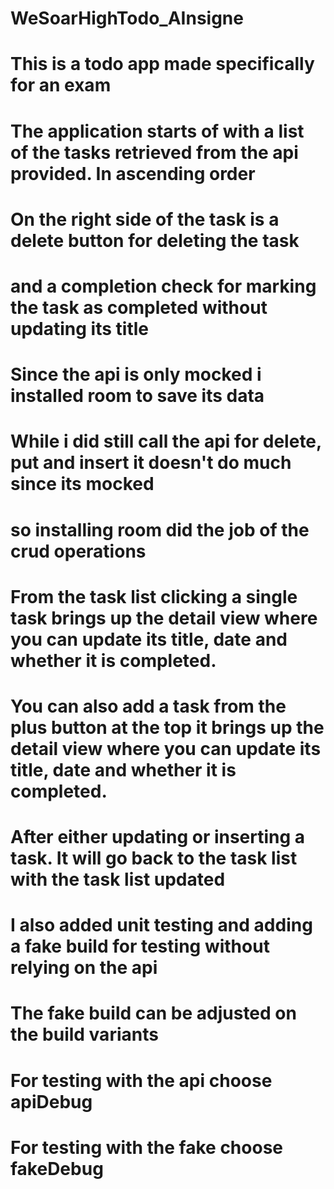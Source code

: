 # WeSoarHighTodo_AInsigne

# This is a todo app made specifically for an exam
# The application starts of with a list of the tasks retrieved from the api provided. In ascending order
# On the right side of the task is a delete button for deleting the task 
# and a completion check for marking the task as completed without updating its title
# Since the api is only mocked i installed room to save its data
# While i did still call the api for delete, put and insert it doesn't do much since its mocked
# so installing room did the job of the crud operations
# From the task list clicking a single task brings up the detail view where you can update its title, date and whether it is completed.
# You can also add a task from the plus button at the top it brings up the detail view where you can update its title, date and whether it is completed.
# After either updating or inserting a task. It will go back to the task list with the task list updated

# I also added unit testing and adding a fake build for testing without relying on the api
# The fake build can be adjusted on the build variants
# For testing with the api choose apiDebug
# For testing with the fake choose fakeDebug
